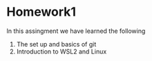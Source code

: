 # Homework1
In this assingment we have learned the following
1. The set up and basics of git
2. Introduction to WSL2 and Linux
